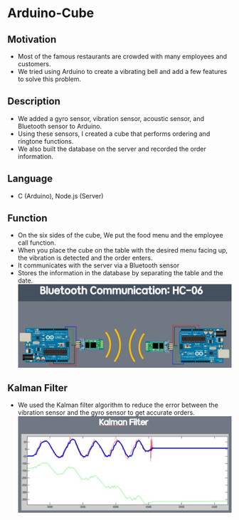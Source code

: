 # Arduino-Cube

## Motivation
- Most of the famous restaurants are crowded with many employees and customers.
- We tried using Arduino to create a vibrating bell and add a few features to solve this problem.

## Description
- We added a gyro sensor, vibration sensor, acoustic sensor, and Bluetooth sensor to Arduino.
- Using these sensors, I created a cube that performs ordering and ringtone functions.
- We also built the database on the server and recorded the order information.

## Language
- C (Arduino), Node.js (Server)

## Function
- On the six sides of the cube, We put the food menu and the employee call function.
- When you place the cube on the table with the desired menu facing up, the vibration is detected and the order enters.
- It communicates with the server via a Bluetooth sensor
- Stores the information in the database by separating the table and the date.
![](./img/1.jpg)

## Kalman Filter
- We used the Kalman filter algorithm to reduce the error between the vibration sensor and the gyro sensor to get accurate orders.
![](./img/2.jpg)
